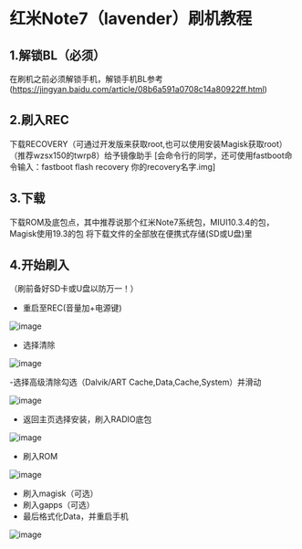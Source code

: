 # 红米Note7（lavender）刷机教程
## 1.解锁BL（必须）
在刷机之前必须解锁手机，解锁手机BL参考(https://jingyan.baidu.com/article/08b6a591a0708c14a80922ff.html)
## 2.刷入REC
下载RECOVERY（可通过开发版来获取root,也可以使用安装Magisk获取root）（推荐wzsx150的twrp8）给予镜像助手
[会命令行的同学，还可使用fastboot命令输入：fastboot flash recovery 你的recovery名字.img]
## 3.下载
下载ROM及底包点，其中推荐说那个红米Note7系统包，MIUI10.3.4的包，Magisk使用19.3的包
将下载文件的全部放在便携式存储(SD或U盘)里
## 4.开始刷入
（刷前备好SD卡或U盘以防万一！）

- 重启至REC(音量加+电源键)

![image](../assets/images/v63s1cccyqf1dcxr.png)

- 选择清除

![image](../assets/images/q8mmb8rcjr553ik9.png)

-选择高级清除勾选（Dalvik/ART Cache,Data,Cache,System）并滑动

![image](../assets/images/y8rchvyl71qkhuxr.png)

- 返回主页选择安装，刷入RADIO底包

![image](../assets/images/bw7x8u0hulahsemi.png)

- 刷入ROM

![image](../assets/images/2qocuvu9eq0py14i.png)

- 刷入magisk（可选）
- 刷入gapps（可选）
- 最后格式化Data，并重启手机

![image](../assets/images/8jn2ujccua8j8aor.png)


